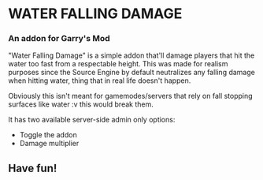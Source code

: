 # WATER FALLING DAMAGE #
### An addon for Garry's Mod ###

"Water Falling Damage" is a simple addon that'll damage players that hit the water too fast from a respectable height. This was made for realism purposes since the Source Engine by default neutralizes any falling damage when hitting water, thing that in real life doesn't happen. 

Obviously this isn't meant for gamemodes/servers that rely on fall stopping surfaces like water :v this would break them. 

It has two available server-side admin only options: 

- Toggle the addon 
- Damage multiplier 

## Have fun! ##